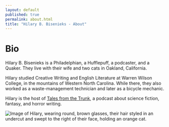 ```yaml
---
layout: default
published: true
permalink: about.html
title: "Hilary B. Bisenieks - About"
---
```


Bio
===

Hilary B. Bisenieks is a Philadelphian, a Hufflepuff, a podcaster, and a Quaker.
They live with their wife and two cats in Oakland, California.

Hilary studied Creative Writing and English Literature at Warren Wilson College,
in the mountains of Western North Carolina. While there, they also worked as a
waste-management technician and later as a bicycle mechanic.

Hilary is the host of [Tales from the Trunk](https://talesfromthetrunk.podbean.com),
a podcast about science fiction, fantasy, and horror writing.

<img src="{{ site.url }}/assets/the-author-and-a-cat.jpg" alt="Image of Hilary, wearing round, brown glasses, their hair styled in an undercut and swept to the right of their face, holding an orange cat.">
